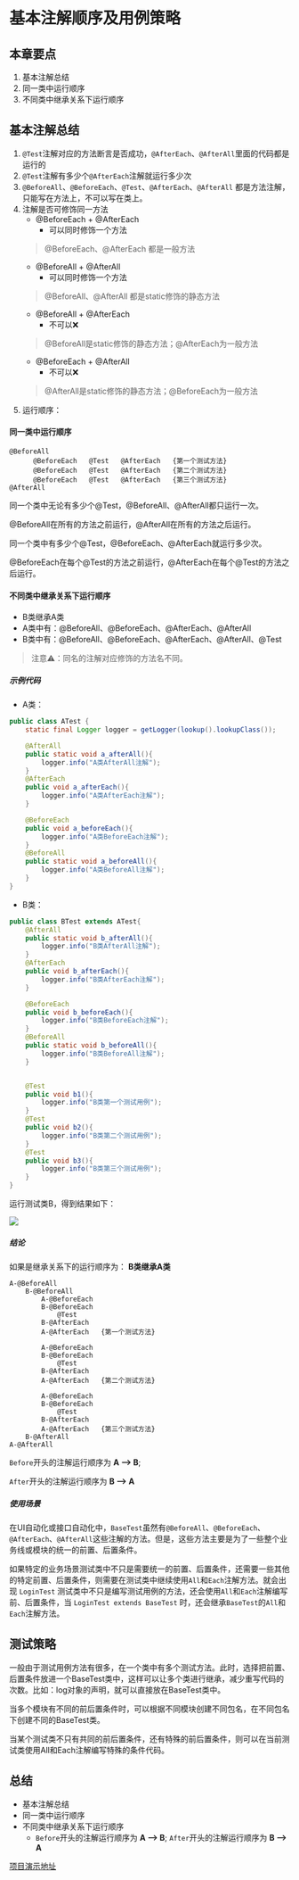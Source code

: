 # 基本注解顺序及用例策略
## 本章要点
1. 基本注解总结
1. 同一类中运行顺序
1. 不同类中继承关系下运行顺序


## 基本注解总结

1. `@Test`注解对应的方法断言是否成功，`@AfterEach`、`@AfterAll`里面的代码都是运行的
2. `@Test`注解有多少个`@AfterEach`注解就运行多少次
3. `@BeforeAll`、`@BeforeEach`、`@Test`、`@AfterEach`、`@AfterAll` 都是方法注解，只能写在方法上，不可以写在类上。
4. 注解是否可修饰同一方法
   - @BeforeEach + @AfterEach   
     - 可以同时修饰一个方法
    >@BeforeEach、@AfterEach 都是一般方法
   - @BeforeAll + @AfterAll     
     - 可以同时修饰一个方法
    >@BeforeAll、@AfterAll 都是static修饰的静态方法
   - @BeforeAll + @AfterEach    
     - 不可以❌
    >@BeforeAll是static修饰的静态方法；@AfterEach为一般方法
   - @BeforeEach + @AfterAll    
     - 不可以❌
    >@AfterAll是static修饰的静态方法；@BeforeEach为一般方法
5. 运行顺序：
#### 同一类中运行顺序
```
@BeforeAll
      @BeforeEach   @Test   @AfterEach   {第一个测试方法}
      @BeforeEach   @Test   @AfterEach   {第二个测试方法}
      @BeforeEach   @Test   @AfterEach   {第三个测试方法}
@AfterAll
```
同一个类中无论有多少个@Test，@BeforeAll、@AfterAll都只运行一次。

@BeforeAll在所有的方法之前运行，@AfterAll在所有的方法之后运行。

同一个类中有多少个@Test，@BeforeEach、@AfterEach就运行多少次。

@BeforeEach在每个@Test的方法之前运行，@AfterEach在每个@Test的方法之后运行。
#### 不同类中继承关系下运行顺序

- B类继承A类
- A类中有：@BeforeAll、@BeforeEach、@AfterEach、@AfterAll
- B类中有：@BeforeAll、@BeforeEach、@AfterEach、@AfterAll、@Test 
>注意⚠️：同名的注解对应修饰的方法名不同。
##### 示例代码
- A类：
```java
public class ATest {
    static final Logger logger = getLogger(lookup().lookupClass());

    @AfterAll
    public static void a_afterAll(){
        logger.info("A类AfterAll注解");
    }
    @AfterEach
    public void a_afterEach(){
        logger.info("A类AfterEach注解");
    }

    @BeforeEach
    public void a_beforeEach(){
        logger.info("A类BeforeEach注解");
    }
    @BeforeAll
    public static void a_beforeAll(){
        logger.info("A类BeforeAll注解");
    }
}
```

- B类：

```java
public class BTest extends ATest{
    @AfterAll
    public static void b_afterAll(){
        logger.info("B类AfterAll注解");
    }
    @AfterEach
    public void b_afterEach(){
        logger.info("B类AfterEach注解");
    }

    @BeforeEach
    public void b_beforeEach(){
        logger.info("B类BeforeEach注解");
    }
    @BeforeAll
    public static void b_beforeAll(){
        logger.info("B类BeforeAll注解");
    }


    @Test
    public void b1(){
        logger.info("B类第一个测试用例");
    }
    @Test
    public void b2(){
        logger.info("B类第二个测试用例");
    }
    @Test
    public void b3(){
        logger.info("B类第三个测试用例");
    }
}
```
运行测试类B，得到结果如下：

![](https://cdn.jsdelivr.net/gh/TesterDevSoul/pic/manual/20230105172532.png)
##### 结论
如果是继承关系下的运行顺序为：
**B类继承A类**
```
A-@BeforeAll
    B-@BeforeAll
        A-@BeforeEach   
        B-@BeforeEach   
            @Test   
        B-@AfterEach   
        A-@AfterEach   {第一个测试方法}

        A-@BeforeEach   
        B-@BeforeEach   
            @Test   
        B-@AfterEach   
        A-@AfterEach   {第二个测试方法}

        A-@BeforeEach   
        B-@BeforeEach   
            @Test   
        B-@AfterEach   
        A-@AfterEach   {第三个测试方法}
    B-@AfterAll
A-@AfterAll
```
`Before`开头的注解运行顺序为 **A --> B**;

`After`开头的注解运行顺序为 **B --> A**
##### 使用场景
在UI自动化或接口自动化中，`BaseTest`虽然有`@BeforeAll`、`@BeforeEach`、`@AfterEach`、`@AfterAll`这些注解的方法。但是，这些方法主要是为了一些整个业务线或模块的统一的前置、后置条件。

如果特定的业务场景测试类中不只是需要统一的前置、后置条件，还需要一些其他的特定前置、后置条件，则需要在测试类中继续使用`All`和`Each`注解方法。就会出现 `LoginTest` 测试类中不只是编写测试用例的方法，还会使用`All`和`Each`注解编写前、后置条件，当 `LoginTest extends BaseTest` 时，还会继承`BaseTest`的`All`和`Each`注解方法。


## 测试策略
一般由于测试用例方法有很多，在一个类中有多个测试方法。此时，选择把前置、后置条件放进一个BaseTest类中，这样可以让多个类进行继承，减少重写代码的次数。比如：log对象的声明，就可以直接放在BaseTest类中。

当多个模块有不同的前后置条件时，可以根据不同模块创建不同包名，在不同包名下创建不同的BaseTest类。

当某个测试类不只有共同的前后置条件，还有特殊的前后置条件，则可以在当前测试类使用All和Each注解编写特殊的条件代码。

## 总结
- 基本注解总结
- 同一类中运行顺序
- 不同类中继承关系下运行顺序
  - `Before`开头的注解运行顺序为 **A --> B**;
  `After`开头的注解运行顺序为 **B --> A**


[项目演示地址](https://github.com/TesterDevSoul/Tutorials/blob/master/junit5/junit5-basic/src/test/java/top/testeru/basic/BTest.java)

